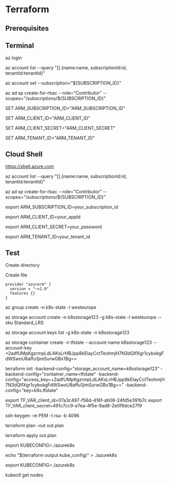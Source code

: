 # Terraform

## Prerequisites
## Terminal

az login

az account list --query "[].{name:name, subscriptionId:id, tenantId:tenantId}"

az account set --subscription="${SUBSCRIPTION_ID}"  

az ad sp create-for-rbac --role="Contributor" --scopes="/subscriptions/${SUBSCRIPTION_ID}"

SET ARM_SUBSCRIPTION_ID="ARM_SUBSCRIPTION_ID"

SET ARM_CLIENT_ID="ARM_CLIENT_ID"

SET ARM_CLIENT_SECRET="ARM_CLIENT_SECRET"

SET ARM_TENANT_ID="ARM_TENANT_ID"

## Cloud Shell

https://shell.azure.com

az account list --query "[].{name:name, subscriptionId:id, tenantId:tenantId}"

az ad sp create-for-rbac --role="Contributor" --scopes="/subscriptions/${SUBSCRIPTION_ID}"

export ARM_SUBSCRIPTION_ID=your_subscription_id

export ARM_CLIENT_ID=your_appId

export ARM_CLIENT_SECRET=your_password

export ARM_TENANT_ID=your_tenant_id

## Test
Create directory

Create file

```
provider "azurerm" {
  version = "~>2.0"
  features {}
}
```



az group create -n k8s-state -l westeurope

az storage account create -n k8sstorage123 -g k8s-state -l westeurope --sku Standard_LRS

az storage account keys list -g k8s-state -n k8sstorage123

az storage container create -n tfstate --account-name k8sstorage123 --account-key +2adfUMpKgzrmpLdLAKsLrHBJpp8kEIayCctTeohmjH7N3dQIfXgr1cybokgFdWSwoU8affu1jimSurwGBx1Bg==

terraform init -backend-config="storage_account_name=k8sstorage123" -backend-config="container_name=tfstate" -backend-config="access_key=+2adfUMpKgzrmpLdLAKsLrHBJpp8kEIayCctTeohmjH7N3dQIfXgr1cybokgFdWSwoU8affu1jimSurwGBx1Bg==" -backend-config="key=k8s.tfstate"


export TF_VAR_client_id=07a3c497-f56d-416f-ab06-24fd5e391b7c
export TF_VAR_client_secret=491c7cc9-e7ea-4f5e-9ad8-2e0f9dce27f9

ssh-keygen -m PEM -t rsa -b 4096

terraform plan -out out.plan

terraform apply out.plan

export KUBECONFIG=./azurek8s

echo "$(terraform output kube_config)" > ./azurek8s

export KUBECONFIG=./azurek8s


kubectl get nodes